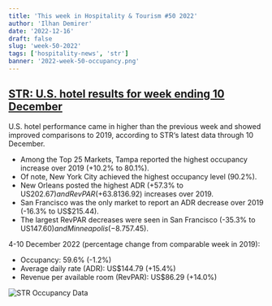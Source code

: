 ```yaml
---
title: 'This week in Hospitality & Tourism #50 2022'
author: 'Ilhan Demirer'
date: '2022-12-16'
draft: false
slug: 'week-50-2022'
tags: ['hospitality-news', 'str']
banner: '2022-week-50-occupancy.png'
---
```


## [STR: U.S. hotel results for week ending 10 December](https://str.com/press-release/str-us-hotel-results-week-ending-10-december)

U.S. hotel performance came in higher than the previous week and showed improved comparisons to 2019, according to STR‘s latest data through 10 December.

- Among the Top 25 Markets, Tampa reported the highest occupancy increase over 2019 (+10.2% to 80.1%).
- Of note, New York City achieved the highest occupancy level (90.2%).
- New Orleans posted the highest ADR (+57.3% to US$202.67) and RevPAR (+63.8% to US$136.92) increases over 2019.
- San Francisco was the only market to report an ADR decrease over 2019 (-16.3% to US$215.44).
- The largest RevPAR decreases were seen in San Francisco (-35.3% to US$147.60) and Minneapolis (-8.7% to US$57.45).

4-10 December 2022 (percentage change from comparable week in 2019):

- Occupancy: 59.6% (-1.2%)
- Average daily rate (ADR): US$144.79 (+15.4%)
- Revenue per available room (RevPAR): US$86.29 (+14.0%)

![STR Occupancy Data](/images/blogimages/2022-week-50-occupancy.png)
